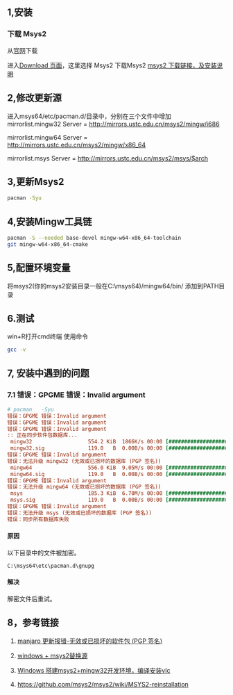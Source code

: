 

## 1,安装

### 下载 Msys2

从[官网](http://mingw-w64.org/doku.php)下载

进入[Download 页面](http://mingw-w64.org/doku.php/download)，这里选择 Msys2 下载Msys2  [msys2 下载链接，及安装说明](http://www.msys2.org/)



## 2,修改更新源

 进入msys64/etc/pacman.d/目录中，分别在三个文件中增加
 mirrorlist.mingw32
 Server = http://mirrors.ustc.edu.cn/msys2/mingw/i686

mirrorlist.mingw64
 Server = http://mirrors.ustc.edu.cn/msys2/mingw/x86_64

mirrorlist.msys
 Server = http://mirrors.ustc.edu.cn/msys2/msys/$arch

## 3,更新Msys2

```bash
pacman -Syu
```

## 4,安装Mingw工具链

```bash
pacman -S --needed base-devel mingw-w64-x86_64-toolchain
git mingw-w64-x86_64-cmake
```

## 5,配置环境变量

将msys2(你的msys2安装目录一般在C:\msys64)/mingw64/bin/
添加到PATH目录

## 6.测试

win+R打开cmd终端
使用命令

```bash
gcc -v
```



## 7, 安装中遇到的问题

### 7.1 错误：GPGME 错误：Invalid argument

```ini
# pacman   -Syu
错误：GPGME 错误：Invalid argument
错误：GPGME 错误：Invalid argument
错误：GPGME 错误：Invalid argument
:: 正在同步软件包数据库...
 mingw32                  554.2 KiB  1866K/s 00:00 [#####################] 100%
 mingw32.sig              119.0   B  0.00B/s 00:00 [#####################] 100%
错误：GPGME 错误：Invalid argument
错误：无法升级 mingw32 (无效或已损坏的数据库 (PGP 签名))
 mingw64                  556.0 KiB  9.05M/s 00:00 [#####################] 100%
 mingw64.sig              119.0   B  0.00B/s 00:00 [#####################] 100%
错误：GPGME 错误：Invalid argument
错误：无法升级 mingw64 (无效或已损坏的数据库 (PGP 签名))
 msys                     185.3 KiB  6.70M/s 00:00 [#####################] 100%
 msys.sig                 119.0   B  0.00B/s 00:00 [#####################] 100%
错误：GPGME 错误：Invalid argument
错误：无法升级 msys (无效或已损坏的数据库 (PGP 签名))
错误：同步所有数据库失败

```



#### 原因 

以下目录中的文件被加密。 

```
C:\msys64\etc\pacman.d\gnupg
```

#### 解决

解密文件后重试。





## 8，参考链接 

1. [manjaro 更新报错-无效或已损坏的软件包 (PGP 签名)](https://blog.csdn.net/weixin_43968923/article/details/86517381)

2. [windows + msys2替换源](https://blog.csdn.net/wrzfeijianshen/article/details/82820105)
3. [Windows 搭建msys2+mingw32开发环境，编译安装vlc](https://blog.csdn.net/guo_lei_lamant/article/details/85260217)
4. https://github.com/msys2/msys2/wiki/MSYS2-reinstallation





